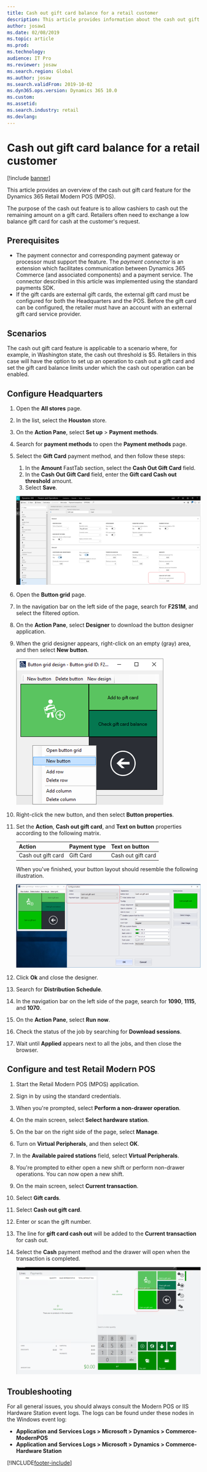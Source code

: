 ```yaml
---
title: Cash out gift card balance for a retail customer
description: This article provides information about the cash out gift card functionality that is available in Microsoft Dynamics 365 Commerce.
author: josaw1
ms.date: 02/08/2019
ms.topic: article
ms.prod: 
ms.technology: 
audience: IT Pro
ms.reviewer: josaw
ms.search.region: Global
ms.author: josaw
ms.search.validFrom: 2019-10-02
ms.dyn365.ops.version: Dynamics 365 10.0
ms.custom: 
ms.assetid: 
ms.search.industry: retail
ms.devlang: 
---
```


# Cash out gift card balance for a retail customer

[!include [banner](../../includes/banner.md)]

This article provides an overview of the cash out gift card feature for the Dynamics 365 Retail Modern POS (MPOS). 

The purpose of the cash out feature is to allow cashiers to cash out the remaining amount on a gift card. Retailers often need to exchange a low balance gift card for cash at the customer's request. 

## Prerequisites
- The payment connector and corresponding payment gateway or processor must support the feature. The *payment connector* is an extension which facilitates communication between Dynamics 365 Commerce (and associated components) and a payment service. The connector described in this article was implemented using the standard payments SDK.
- If the gift cards are external gift cards, the external gift card must be configured for both the Headquarters and the POS. Before the gift card can be configured, the retailer must have an account with an external gift card service provider.

## Scenarios
The cash out gift card feature is applicable to a scenario where, for example, in Washington state, the cash out threshold is $5. Retailers in this case will have the option to set up an operation to cash out a gift card and set the gift card balance limits under which the cash out operation can be enabled.

## Configure Headquarters

1. Open the **All stores** page.
2. In the list, select the **Houston** store.
3. On the **Action Pane**, select **Set up** &gt; **Payment methods**.
4. Search for **payment methods** to open the **Payment methods** page.
5. Select the **Gift Card** payment method, and then follow these steps:

    1. In the **Amount** FastTab section, select the **Cash Out Gift Card** field.
    2. In the **Cash Out Gift Card** field, enter the **Gift card Cash out threshold** amount.
    3. Select **Save**.

    ![Setting the Gift card threshold.](./media/GiftCardCashout01.png)

6. Open the **Button grid** page.
7. In the navigation bar on the left side of the page, search for **F2S1M**, and select the filtered option.
8. On the **Action Pane**, select **Designer** to download the button designer application.
9. When the grid designer appears, right-click on an empty (gray) area, and then select **New button**.

    ![New button.](./media/07.png)

10. Right-click the new button, and then select **Button properties**.
11. Set the **Action**, **Cash out gift card**, and **Text on button** properties according to the following matrix.

    | Action            | Payment type       | Text on button        |
    |-------------------|--------------------|-----------------------|
    |Cash out gift card |     Gift Card      | Cash out gift card    |

    When you've finished, your button layout should resemble the following illustration.

    ![Completed button layout with "Configure button" section highlighted](./media/GiftCardCashout02.png)

12. Click **Ok** and close the designer.
13. Search for **Distribution Schedule**.
14. In the navigation bar on the left side of the page, search for **1090**, **1115**, and **1070**.
15. On the **Action Pane**, select **Run now**.
16. Check the status of the job by searching for **Download sessions**.
17. Wait until **Applied** appears next to all the jobs, and then close the browser.


## Configure and test Retail Modern POS

1. Start the Retail Modern POS (MPOS) application.
2. Sign in by using the standard credentials.
3. When you're prompted, select **Perform a non-drawer operation**.
4. On the main screen, select **Select hardware station**.
5. On the bar on the right side of the page, select **Manage**.
6. Turn on **Virtual Peripherals**, and then select **OK**.
7. In the **Available paired stations** field, select **Virtual Peripherals**.
8. You're prompted to either open a new shift or perform non-drawer operations. You can now open a new shift.
9. On the main screen, select **Current transaction**.
10. Select **Gift cards**.
11. Select **Cash out gift card**.
12. Enter or scan the gift number.
13. The line for **gift card cash out** will be added to the **Current transaction** for cash out.
14. Select the **Cash** payment method and the drawer will open when the transaction is completed. 

       ![POS screen with "Cash out gift card" highlighted](./media/GiftCardCashout03.png)

## Troubleshooting 

For all general issues, you should always consult the Modern POS or IIS Hardware Station event logs. The logs can be found under these nodes in the Windows event log:
  - **Application and Services Logs > Microsoft > Dynamics > Commerce-ModernPOS**
  - **Application and Services Logs > Microsoft > Dynamics > Commerce-Hardware Station**


[!INCLUDE[footer-include](../../includes/footer-banner.md)]

